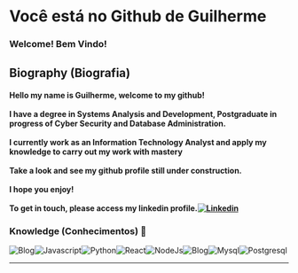 # Você está no Github de Guilherme
### Welcome! Bem Vindo!
## Biography (Biografia)
  #### Hello my name is Guilherme, welcome to my github!<br/><br/>I have a degree in Systems Analysis and Development, Postgraduate in progress of Cyber Security and Database Administration.<br/><br/>I currently work as an Information Technology Analyst and apply my knowledge to carry out my work with mastery<br/><br/>Take a look and see my github profile still under construction.<br/><br/>I hope you enjoy!<br/><br/>To get in touch, please access my linkedin profile.[![Linkedin](https://img.shields.io/badge/LinkedIn-0077B5?style=for-the-badge&logo=linkedin&logoColor=white)](https://www.linkedin.com/in/guilherme-henrique-de-sousa-jesus-27ab731b7/)

  
### Knowledge (Conhecimentos) 🧠 
![Blog](https://img.shields.io/badge/CyberSecurity-B1361E?style=for-the-badge&logo=Codewars&logoColor=white)![Javascript](https://img.shields.io/badge/JavaScript-F7DF1E?style=for-the-badge&logo=javascript&logoColor=black)![Python](https://img.shields.io/badge/Python-14354C?style=for-the-badge&logo=python&logoColor=white)![React](https://img.shields.io/badge/React-20232A?style=for-the-badge&logo=react&logoColor=61DAFB)![NodeJs](https://img.shields.io/badge/Node.js-43853D?style=for-the-badge&logo=node.js&logoColor=white)![Blog](https://img.shields.io/badge/Linux-A81D33?style=for-the-badge&logo=Linux&logoColor=white)![Mysql](https://img.shields.io/badge/MySQL-005C84?style=for-the-badge&logo=mysql&logoColor=white)![Postgresql](https://img.shields.io/badge/PostgreSQL-316192?style=for-the-badge&logo=postgresql&logoColor=white)
<div style="display: inline_block, height: 100px">
  <hr/>
  
<div>
  


  


 
